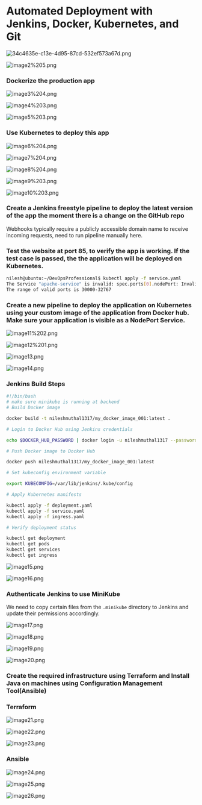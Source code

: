 # Automated Deployment with Jenkins, Docker, Kubernetes, and Git

![34c4635e-c13e-4d95-87cd-532ef573a67d.png](34c4635e-c13e-4d95-87cd-532ef573a67d.png)

![image2%205.png](image2%205.png)

### Dockerize the production app

![image3%204.png](image3%204.png)

![image4%203.png](image4%203.png)

![image5%203.png](image5%203.png)

### **Use Kubernetes to deploy this app**

![image6%204.png](image6%204.png)

![image7%204.png](image7%204.png)

![image8%204.png](image8%204.png)

![image9%203.png](image9%203.png)

![image10%203.png](image10%203.png)

### Create a Jenkins freestyle pipeline to deploy the latest version of the app the moment there is a change on the GitHub repo

Webhooks typically require a publicly accessible domain name to receive incoming requests, need to run pipeline manually here.

### **Test the website at port 85, to verify the app is working. If the test case is passed, the the application will be deployed on Kubernetes.**

```bash
nilesh@ubuntu:~/DevOpsProfessional$ kubectl apply -f service.yaml
The Service "apache-service" is invalid: spec.ports[0].nodePort: Invalid value: 85: provided port is not in the valid range.
The range of valid ports is 30000-32767
```

### **Create a new pipeline to deploy the application on Kubernetes using your custom image of the application from Docker hub. Make sure your application is visible as a NodePort Service.**

![image11%202.png](image11%202.png)

![image12%201.png](image12%201.png)

![image13.png](image13.png)

![image14.png](image14.png)

### **Jenkins Build Steps**

```bash
#!/bin/bash
# make sure minikube is running at backend
# Build Docker image

docker build -t nileshmuthal1317/my_docker_image_001:latest .

# Login to Docker Hub using Jenkins credentials

echo $DOCKER_HUB_PASSWORD | docker login -u nileshmuthal1317 --password-stdin

# Push Docker image to Docker Hub

docker push nileshmuthal1317/my_docker_image_001:latest

# Set kubeconfig environment variable

export KUBECONFIG=/var/lib/jenkins/.kube/config

# Apply Kubernetes manifests

kubectl apply -f deployment.yaml
kubectl apply -f service.yaml
kubectl apply -f ingress.yaml

# Verify deployment status

kubectl get deployment
kubectl get pods
kubectl get services
kubectl get ingress
```

![image15.png](image15.png)

![image16.png](image16.png)

### Authenticate Jenkins to use MiniKube

We need to copy certain files from the `.minikube` directory to Jenkins and update their permissions accordingly.

![image17.png](image17.png)

![image18.png](image18.png)

![image19.png](image19.png)

![image20.png](image20.png)

### **Create the required infrastructure using Terraform and Install Java on machines using Configuration Management Tool(Ansible)**

### **Terraform**

![image21.png](image21.png)

![image22.png](image22.png)

![image23.png](image23.png)

### **Ansible**

![image24.png](image24.png)

![image25.png](image25.png)

![image26.png](image26.png)